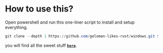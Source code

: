 # How to use this?

Open powershell and run this one-liner script to install and setup everything.
```ps1
git clone --depth 1 https://github.com/geloman-likes-rust/windows.git $HOME\dotfiles && $HOME\dotfiles\setup.ps1
```


you will find all the sweet stuff [**`here`**](handy-scripts/usage.md).
